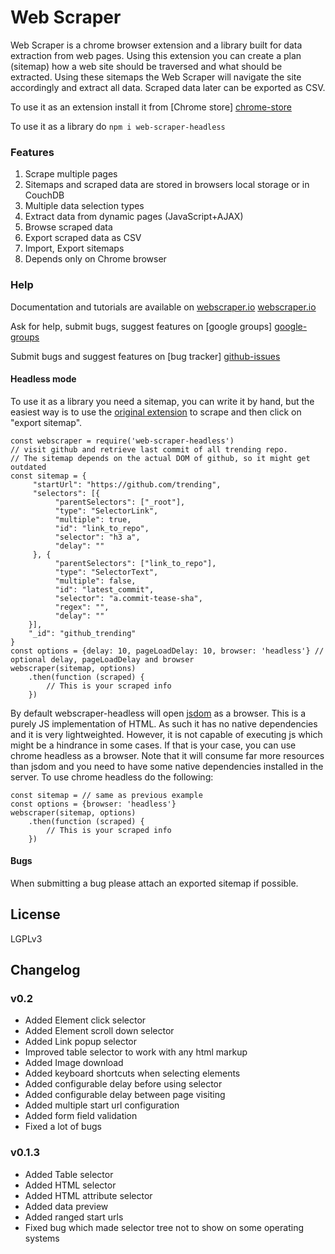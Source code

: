 
# Web Scraper
Web Scraper is a chrome browser extension and a library built for data extraction from web 
pages. Using this extension you can create a plan (sitemap) how a web site 
should be traversed and what should be extracted. Using these sitemaps the 
Web Scraper will navigate the site accordingly and extract all data. Scraped 
data later can be exported as CSV.

To use it as an extension install it from [Chrome store] [chrome-store]

To use it as a library do `npm i web-scraper-headless`

### Features

 1. Scrape multiple pages
 2. Sitemaps and scraped data are stored in browsers local storage or in CouchDB
 3. Multiple data selection types
 4. Extract data from dynamic pages (JavaScript+AJAX)
 5. Browse scraped data
 6. Export scraped data as CSV
 7. Import, Export sitemaps
 8. Depends only on Chrome browser

### Help

 Documentation and tutorials are available on [webscraper.io] [webscraper.io]
 
 Ask for help, submit bugs, suggest features on [google groups] [google-groups]
 
 Submit bugs and suggest features on [bug tracker] [github-issues]
 
#### Headless mode
To use it as a library you need a sitemap, you can write it by hand, but the easiest way is to use the [original extension][extension] to scrape and then click on "export sitemap".

    const webscraper = require('web-scraper-headless')
    // visit github and retrieve last commit of all trending repo. 
    // The sitemap depends on the actual DOM of github, so it might get outdated
    const sitemap = {
	     "startUrl": "https://github.com/trending",
	     "selectors": [{
		      "parentSelectors": ["_root"],
		      "type": "SelectorLink",
		      "multiple": true,
		      "id": "link_to_repo",
		      "selector": "h3 a",
		      "delay": ""
	     }, {
		      "parentSelectors": ["link_to_repo"],
		      "type": "SelectorText",
		      "multiple": false,
		      "id": "latest_commit",
		      "selector": "a.commit-tease-sha",
		      "regex": "",
		      "delay": ""
	    }],
	    "_id": "github_trending"
    }
    const options = {delay: 10, pageLoadDelay: 10, browser: 'headless'} // optional delay, pageLoadDelay and browser
    webscraper(sitemap, options)
        .then(function (scraped) {
            // This is your scraped info
        })

By default webscraper-headless will open [jsdom](https://github.com/jsdom/jsdom) as a browser. This is a purely JS implementation of HTML. As such it has no native dependencies and it is very lightweighted. However, it is not capable of executing js which might be a hindrance in some cases. If that is your case, you can use chrome headless as a browser. Note that it will consume far more resources than jsdom and you need to have some native dependencies installed in the server. To use chrome headless do the following:

    const sitemap = // same as previous example
    const options = {browser: 'headless'}
    webscraper(sitemap, options)
        .then(function (scraped) {
            // This is your scraped info
        })

#### Bugs
When submitting a bug please attach an exported sitemap if possible.

## License
LGPLv3

## Changelog

### v0.2
 * Added Element click selector
 * Added Element scroll down selector
 * Added Link popup selector
 * Improved table selector to work with any html markup
 * Added Image download
 * Added keyboard shortcuts when selecting elements
 * Added configurable delay before using selector
 * Added configurable delay between page visiting
 * Added multiple start url configuration
 * Added form field validation
 * Fixed a lot of bugs

### v0.1.3
 * Added Table selector
 * Added HTML selector
 * Added HTML attribute selector
 * Added data preview
 * Added ranged start urls
 * Fixed bug which made selector tree not to show on some operating systems

 [chrome-store]: https://chrome.google.com/webstore/detail/web-scraper/jnhgnonknehpejjnehehllkliplmbmhn
 [webscraper.io]: http://webscraper.io/
 [google-groups]: https://groups.google.com/forum/#!forum/web-scraper
 [github-issues]: https://github.com/martinsbalodis/web-scraper-chrome-extension/issues
 [extension]: https://chrome.google.com/webstore/detail/web-scraper/jnhgnonknehpejjnehehllkliplmbmhn

